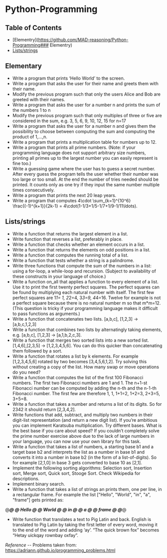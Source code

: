 # Python-Programming

## Table of Contents

- [Elementry](https://github.com/MAD-reasoning/Python-Programming### Elementry)
- [Lists/strings](https://github.com/MAD-reasoning/Python-Programming##Lists/strings)

## Elementary

* Write a program that prints ‘Hello World’ to the screen.
* Write a program that asks the user for their name and greets them with their name.
* Modify the previous program such that only the users Alice and Bob are greeted with their names.
* Write a program that asks the user for a number n and prints the sum of the numbers 1 to n
* Modify the previous program such that only multiples of three or five are considered in the sum, e.g. 3, 5, 6, 9, 10, 12, 15 for n=17
* Write a program that asks the user for a number n and gives them the possibility to choose between computing the sum and computing the product of 1,…,n.
* Write a program that prints a multiplication table for numbers up to 12.
* Write a program that prints all prime numbers. (Note: if your programming language does not support arbitrary size numbers, printing all primes up to the largest number you can easily represent is fine too.)
* Write a guessing game where the user has to guess a secret number. After every guess the program tells the user whether their number was too large or too small. At the end the number of tries needed should be printed. It counts only as one try if they input the same number multiple times consecutively.
* Write a program that prints the next 20 leap years.
* Write a program that computes
4\cdot \sum_{k=1}^{10^6} \frac{(-1)^{k+1}}{2k-1} = 4\cdot(1-1/3+1/5-1/7+1/9-1/11\ldots).


## Lists/strings

* Write a function that returns the largest element in a list.
* Write function that reverses a list, preferably in place.
* Write a function that checks whether an element occurs in a list.
* Write a function that returns the elements on odd positions in a list.
* Write a function that computes the running total of a list.
* Write a function that tests whether a string is a palindrome.
* Write three functions that compute the sum of the numbers in a list: using a for-loop, a while-loop and recursion. (Subject to availability of these constructs in your language of choice.)
* Write a function on_all that applies a function to every element of a list. Use it to print the first twenty perfect squares. The perfect squares can be found by multiplying each natural number with itself. The first few perfect squares are 1*1= 1, 2*2=4, 3*3=9, 4*4=16. Twelve for example is not a perfect square because there is no natural number m so that m*m=12. (This question is tricky if your programming language makes it difficult to pass functions as arguments.)
* Write a function that concatenates two lists. [a,b,c], [1,2,3] → [a,b,c,1,2,3]
* Write a function that combines two lists by alternatingly taking elements, e.g. [a,b,c], [1,2,3] → [a,1,b,2,c,3].
* Write a function that merges two sorted lists into a new sorted list. [1,4,6],[2,3,5] → [1,2,3,4,5,6]. You can do this quicker than concatenating them followed by a sort.
* Write a function that rotates a list by k elements. For example [1,2,3,4,5,6] rotated by two becomes [3,4,5,6,1,2]. Try solving this without creating a copy of the list. How many swap or move operations do you need?
* Write a function that computes the list of the first 100 Fibonacci numbers. The first two Fibonacci numbers are 1 and 1. The n+1-st Fibonacci number can be computed by adding the n-th and the n-1-th Fibonacci number. The first few are therefore 1, 1, 1+1=2, 1+2=3, 2+3=5, 3+5=8.
* Write a function that takes a number and returns a list of its digits. So for 2342 it should return [2,3,4,2].
* Write functions that add, subtract, and multiply two numbers in their digit-list representation (and return a new digit list). If you’re ambitious you can implement Karatsuba multiplication. Try different bases. What is the best base if you care about speed? If you couldn’t completely solve the prime number exercise above due to the lack of large numbers in your language, you can now use your own library for this task.
* Write a function that takes a list of numbers, a starting base b1 and a target base b2 and interprets the list as a number in base b1 and converts it into a number in base b2 (in the form of a list-of-digits). So for example [2,1,0] in base 3 gets converted to base 10 as [2,1].
* Implement the following sorting algorithms: Selection sort, Insertion sort, Merge sort, Quick sort, Stooge Sort. Check Wikipedia for descriptions.
* Implement binary search.
* Write a function that takes a list of strings an prints them, one per line, in a rectangular frame. For example the list ["Hello", "World", "in", "a", "frame"] gets printed as:

 @*******@
 @ Hello @
 @ World @
 @ in    @
 @ a     @
 @ frame @
 @*******@
* Write function that translates a text to Pig Latin and back. English is translated to Pig Latin by taking the first letter of every word, moving it to the end of the word and adding ‘ay’. “The quick brown fox” becomes “Hetay uickqay rownbay oxfay”.


*Reference --*
Problems taken from:
https://adriann.github.io/programming_problems.html
